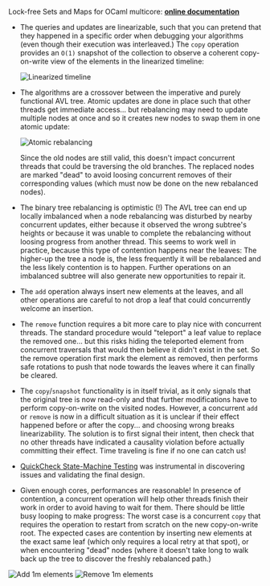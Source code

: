 Lock-free Sets and Maps for OCaml multicore: [**online documentation**](https://art-w.github.io/mcavl/mcavl/Mcavl)

- The queries and updates are linearizable, such that you can pretend that they happened in a specific order when debugging your algorithms (even though their execution was interleaved.) The `copy` operation provides an `O(1)` snapshot of the collection to observe a coherent copy-on-write view of the elements in the linearized timeline:

  ![Linearized timeline](https://art-w.github.io/mcavl/linearized.png)

- The algorithms are a crossover between the imperative and purely functional AVL tree. Atomic updates are done in place such that other threads get immediate access... but rebalancing may need to update multiple nodes at once and so it creates new nodes to swap them in one atomic update:

  ![Atomic rebalancing](https://art-w.github.io/mcavl/balance.png)

  Since the old nodes are still valid, this doesn't impact concurrent threads that could be traversing the old branches. The replaced nodes are marked "dead" to avoid loosing concurrent removes of their corresponding values (which must now be done on the new rebalanced nodes).

- The binary tree rebalancing is optimistic (!) The AVL tree can end up locally imbalanced when a node rebalancing was disturbed by nearby concurrent updates, either because it observed the wrong subtree's heights or because it was unable to complete the rebalancing without loosing progress from another thread. This seems to work well in practice, because this type of contention happens near the leaves: The higher-up the tree a node is, the less frequently it will be rebalanced and the less likely contention is to happen. Further operations on an imbalanced subtree will also generate new opportunities to repair it.

- The `add` operation always insert new elements at the leaves, and all other operations are careful to not drop a leaf that could concurrently welcome an insertion.

- The `remove` function requires a bit more care to play nice with concurrent threads. The standard procedure would "teleport" a leaf value to replace the removed one... but this risks hiding the teleported element from concurrent traversals that would then believe it didn't exist in the set. So the remove operation first mark the element as removed, then performs safe rotations to push that node towards the leaves where it can finally be cleared.

- The `copy`/`snapshot` functionality is in itself trivial, as it only signals that the original tree is now read-only and that further modifications have to perform copy-on-write on the visited nodes. However, a concurrent `add` or `remove` is now in a difficult situation as it is unclear if their effect happened before or after the copy... and choosing wrong breaks linearizability. The solution is to first signal their intent, then check that no other threads have indicated a causality violation before actually committing their effect. Time traveling is fine if no one can catch us!

- [QuickCheck State-Machine Testing](https://github.com/jmid/multicoretests) was instrumental in discovering issues and validating the final design.

- Given enough cores, performances are reasonable! In presence of contention, a concurrent operation will help other threads finish their work in order to avoid having to wait for them. There should be little busy looping to make progress: The worst case is a concurrent `copy` that requires the operation to restart from scratch on the new copy-on-write root. The expected cases are contention by inserting new elements at the exact same leaf (which only requires a local retry at that spot), or when encountering "dead" nodes (where it doesn't take long to walk back up the tree to discover the freshly rebalanced path.)

![Add 1m elements](https://art-w.github.io/mcavl/test_add.png) ![Remove 1m elements](https://art-w.github.io/mcavl/test_remove.png)

